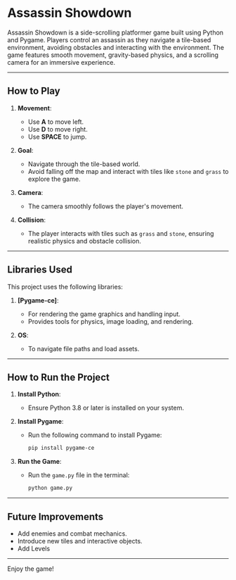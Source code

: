 # Assassin Showdown

Assassin Showdown is a side-scrolling platformer game built using Python and Pygame. Players control an assassin as they navigate a tile-based environment, avoiding obstacles and interacting with the environment. The game features smooth movement, gravity-based physics, and a scrolling camera for an immersive experience.

---

## How to Play

1. **Movement**:
   - Use **A** to move left.
   - Use **D** to move right.
   - Use **SPACE** to jump.

2. **Goal**:
   - Navigate through the tile-based world.
   - Avoid falling off the map and interact with tiles like `stone` and `grass` to explore the game.

3. **Camera**:
   - The camera smoothly follows the player's movement.

4. **Collision**:
   - The player interacts with tiles such as `grass` and `stone`, ensuring realistic physics and obstacle collision.

---

## Libraries Used

This project uses the following libraries:

1. **[Pygame-ce]**:
   - For rendering the game graphics and handling input.
   - Provides tools for physics, image loading, and rendering.

2. **OS**:
   - To navigate file paths and load assets.

---

## How to Run the Project

1. **Install Python**:
   - Ensure Python 3.8 or later is installed on your system.

2. **Install Pygame**:
   - Run the following command to install Pygame:
     ```bash
     pip install pygame-ce
     ```

3. **Run the Game**:
   - Run the `game.py` file in the terminal:
     ```bash
     python game.py
     ```

---

## Future Improvements

- Add enemies and combat mechanics.
- Introduce new tiles and interactive objects.
- Add Levels

---

Enjoy the game!
